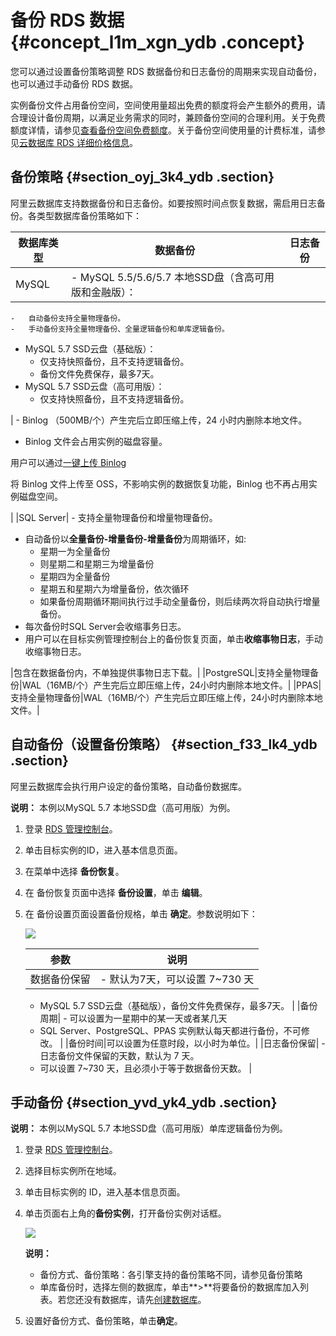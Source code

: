 # 备份 RDS 数据 {#concept_l1m_xgn_ydb .concept}

您可以通过设置备份策略调整 RDS 数据备份和日志备份的周期来实现自动备份，也可以通过手动备份 RDS 数据。

实例备份文件占用备份空间，空间使用量超出免费的额度将会产生额外的费用，请合理设计备份周期，以满足业务需求的同时，兼顾备份空间的合理利用。关于免费额度详情，请参见[查看备份空间免费额度](cn.zh-CN/用户指南/备份与恢复/查看备份空间免费额度.md#)。关于备份空间使用量的计费标准，请参见[云数据库 RDS 详细价格信息](https://www.aliyun.com/price/product#/rds/detail)。

## 备份策略 {#section_oyj_3k4_ydb .section}

阿里云数据库支持数据备份和日志备份。如要按照时间点恢复数据，需启用日志备份。各类型数据库备份策略如下：

|数据库类型|数据备份|日志备份|
|-----|----|----|
|MySQL| -   MySQL 5.5/5.6/5.7 本地SSD盘（含高可用版和金融版）：
    -   自动备份支持全量物理备份。
    -   手动备份支持全量物理备份、全量逻辑备份和单库逻辑备份。
-   MySQL 5.7 SSD云盘（基础版）：
    -   仅支持快照备份，且不支持逻辑备份。
    -   备份文件免费保存，最多7天。
-   MySQL 5.7 SSD云盘（高可用版）：
    -   仅支持快照备份，且不支持逻辑备份。

 | -   Binlog （500MB/个）产生完后立即压缩上传，24 小时内删除本地文件。
-   Binlog 文件会占用实例的磁盘容量。

用户可以通过[一键上传 Binlog](https://help.aliyun.com/document_detail/60546.html?spm=a2c4g.11186623.2.6.JGyUIA)

将 Binlog 文件上传至 OSS，不影响实例的数据恢复功能，Binlog 也不再占用实例磁盘空间。


 |
|SQL Server| -   支持全量物理备份和增量物理备份。
-   自动备份以**全量备份-增量备份-增量备份**为周期循环，如:
    -   星期一为全量备份
    -   则星期二和星期三为增量备份
    -   星期四为全量备份
    -   星期五和星期六为增量备份，依次循环
    -   如果备份周期循环期间执行过手动全量备份，则后续两次将自动执行增量备份。
-   每次备份时SQL Server会收缩事务日志。
-   用户可以在目标实例管理控制台上的备份恢复页面，单击**收缩事物日志**，手动收缩事物日志。

 |包含在数据备份内，不单独提供事物日志下载。|
|PostgreSQL|支持全量物理备份|WAL（16MB/个）产生完后立即压缩上传，24小时内删除本地文件。|
|PPAS|支持全量物理备份|WAL（16MB/个）产生完后立即压缩上传，24小时内删除本地文件。|

## 自动备份（设置备份策略） {#section_f33_lk4_ydb .section}

阿里云数据库会执行用户设定的备份策略，自动备份数据库。

**说明：** 本例以MySQL 5.7 本地SSD盘（高可用版）为例。

1.  登录 [RDS 管理控制台](https://rds.console.aliyun.com/?spm=a2c4g.11186623.2.7.JGyUIA)。
2.  单击目标实例的ID，进入基本信息页面。
3.  在菜单中选择 **备份恢复**。
4.  在 备份恢复页面中选择 **备份设置**，单击 **编辑**。
5.  在 备份设置页面设置备份规格，单击 **确定**。参数说明如下：

    ![](http://docs-aliyun.cn-hangzhou.oss.aliyun-inc.com/assets/pic/26206/cn_zh/1527235613888/bfsz.png)

    |参数|说明|
    |--|--|
    |数据备份保留|     -   默认为7天，可以设置 7~730 天
    -   MySQL 5.7 SSD云盘（基础版），备份文件免费保存，最多7天。
 |
    |备份周期|     -   可以设置为一星期中的某一天或者某几天
    -   SQL Server、PostgreSQL、PPAS 实例默认每天都进行备份，不可修改。
 |
    |备份时间|可以设置为任意时段，以小时为单位。|
    |日志备份保留|     -   日志备份文件保留的天数，默认为 7 天。
    -   可以设置 7~730 天，且必须小于等于数据备份天数。
 |


## 手动备份 {#section_yvd_yk4_ydb .section}

**说明：** 本例以MySQL 5.7 本地SSD盘（高可用版）单库逻辑备份为例。

1.  登录 [RDS 管理控制台](https://rds.console.aliyun.com/?spm=a2c4g.11186623.2.7.JGyUIA)。
2.  选择目标实例所在地域。
3.  单击目标实例的 ID，进入基本信息页面。
4.  单击页面右上角的**备份实例**，打开备份实例对话框。

    ![](http://static-aliyun-doc.oss-cn-hangzhou.aliyuncs.com/assets/img/7964/4105_zh-CN.png)

    **说明：** 

    -   备份方式、备份策略：各引擎支持的备份策略不同，请参见备份策略
    -   单库备份时，选择左侧的数据库，单击**\>**将要备份的数据库加入列表。若您还没有数据库，请先[创建数据库](cn.zh-CN/用户指南/数据库管理/创建数据库.md#)。

5.  设置好备份方式、备份策略，单击**确定**。

